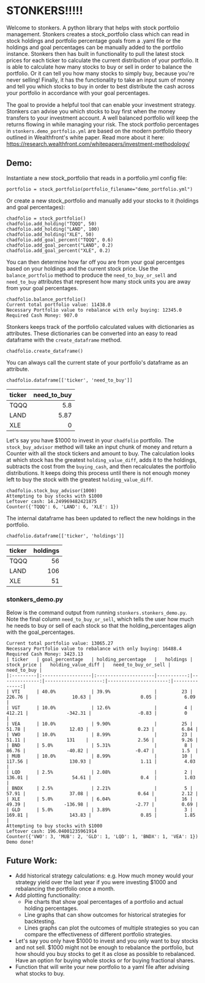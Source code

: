 # STONKERS!!!!!

Welcome to stonkers. A python library that helps with stock portfolio management. Stonkers creates a stock_portfolio class which can read in stock holdings and portfolio percentage goals from a .yaml file or the holdings and goal percentages can be manually added to the portfolio instance. Stonkers then has built in functionality to pull the latest stock prices for each ticker to calculate the current distribution of your portfolio. It is able to calculate how many stocks to buy or sell in order to balance the portfolio. Or it can tell you how many stocks to simply buy, because you're never selling! Finally, it has the functionality to take an input sum of money and tell you which stocks to buy in order to best distribute the cash across your portfolio in accordance with your goal percentages.

The goal to provide a helpful tool that can enable your investment strategy. Stonkers can advise you which stocks to buy first when the money transfers to your investment account. A well balanced portfolio will keep the returns flowing in while managing your risk. The stock portfolio percentages in `stonkers.demo_portfolio.yml` are based on the modern portfolio theory outlined in Wealthfront's white paper. Read more about it here: https://research.wealthfront.com/whitepapers/investment-methodology/


## Demo:

Instantiate a new stock_portfolio that reads in a portfolio.yml config file:
```
portfolio = stock_portfolio(portfolio_filename="demo_portfolio.yml")
```
Or create a new stock_portfolio and manually add your stocks to it (holdings and goal percentages):
```
chadfolio = stock_portfolio()
chadfolio.add_holding("TQQQ", 50)
chadfolio.add_holding("LAND", 100)
chadfolio.add_holding("XLE", 50)
chadfolio.add_goal_percent("TQQQ", 0.6)
chadfolio.add_goal_percent("LAND", 0.2)
chadfolio.add_goal_percent("XLE", 0.2)
```
You can then determine how far off you are from your goal percentges based on your holdings and the current stock price. Use the `balance_portfolio` method to produce the `need_to_buy_or_sell` and `need_to_buy` attributes that represent how many stock units you are away from your goal percentages.
```
chadfolio.balance_portfolio()
Current total portfolio value: 11438.0
Necessary Portfolio value to rebalance with only buying: 12345.0
Required Cash Money: 907.0
```
Stonkers keeps track of the portfolio calculated values with dictionaries as attributes. These dictionaries can be converted into an easy to read dataframe with the `create_dataframe` method.
```
chadfolio.create_dataframe()
```
 You can always call the current state of your portfolio's dataframe as an attribute.
```
chadfolio.dataframe[['ticker', 'need_to_buy']]
```
| ticker   |   need_to_buy |
|:---------|--------------:|
| TQQQ     |          5.8  |
| LAND     |          5.87 |
| XLE      |          0    |

Let's say you have $1000 to invest in your `chadfolio` portfolio. The `stock_buy_advisor` method will take an input chunk of money and return a Counter with all the stock tickers and amount to buy. The calculation looks at which stock has the greatest `holding_value_diff`, adds it to the holdings, subtracts the cost from the `buying_cash`, and then recalculates the portfolio distributions. It keeps doing this process until there is not enough money left to buy the stock with the greatest `holding_value_diff`.
```
chadfolio.stock_buy_advisor(1000)
Attempting to buy stocks with $1000
Leftover cash: 14.249969482421875
Counter({'TQQQ': 6, 'LAND': 6, 'XLE': 1})
```
The internal dataframe has been updated to reflect the new holdings in the portfolio.

```
chadfolio.dataframe[['ticker', 'holdings']]
```
| ticker   |   holdings |
|:---------|-----------:|
| TQQQ     |         56 |
| LAND     |        106 |
| XLE      |         51 |


### stonkers_demo.py
Below is the command output from running `stonkers.stonkers_demo.py`. Note the final column `need_to_buy_or_sell`, which tells the user how much he needs to buy or sell of each stock so that the holding_percentages align with the goal_percentages.
```
Current total portfolio value: 13065.27
Necessary Portfolio value to rebalance with only buying: 16488.4
Required Cash Money: 3423.13
| ticker   | goal_percentage   | holding_percentage   |   holdings |   stock_price |   holding_value_diff |   need_to_buy_or_sell |   need_to_buy |
|:---------|:------------------|:---------------------|-----------:|--------------:|---------------------:|----------------------:|--------------:|
| VTI      | 40.0%             | 39.9%                |         23 |        226.76 |                10.63 |                  0.05 |          6.09 |
| VGT      | 10.0%             | 12.6%                |          4 |        412.21 |              -342.31 |                 -0.83 |          0    |
| VEA      | 10.0%             | 9.90%                |         25 |         51.78 |                12.03 |                  0.23 |          6.84 |
| VWO      | 10.0%             | 8.99%                |         23 |         51.11 |               131    |                  2.56 |          9.26 |
| BND      | 5.0%              | 5.31%                |          8 |         86.76 |               -40.82 |                 -0.47 |          1.5  |
| MUB      | 10.0%             | 8.99%                |         10 |        117.56 |               130.93 |                  1.11 |          4.03 |
| LQD      | 2.5%              | 2.08%                |          2 |        136.01 |                54.61 |                  0.4  |          1.03 |
| BNDX     | 2.5%              | 2.21%                |          5 |         57.91 |                37.08 |                  0.64 |          2.12 |
| XLE      | 5.0%              | 6.04%                |         16 |         49.39 |              -136.98 |                 -2.77 |          0.69 |
| GLD      | 5.0%              | 3.89%                |          3 |        169.81 |               143.83 |                  0.85 |          1.85 |
Attempting to buy stocks with $1000
Leftover cash: 196.04001235961914
Counter({'VWO': 3, 'MUB': 2, 'GLD': 1, 'LQD': 1, 'BNDX': 1, 'VEA': 1})
Demo done!
```

## Future Work:
- Add historical strategy calculations: e.g. How much money would your strategy yield over the last year if you were investing $1000 and rebalancing the portfolio once a month.
- Add plotting functionality:
	- Pie charts that show goal percentages of a portfolio and actual holding percentages.
	- Line graphs that can show outcomes for historical strategies for backtesting.
	- Lines graphs can plot the outcomes of multiple strategies so you can compare the effectiveness of different portfolio strategies.
- Let's say you only have $1000 to invest and you only want to buy stocks and not sell. $1000 might not be enough to rebalance the portfolio, but how should you buy stocks to get it as close as possible to rebalanced. Have an option for buying whole stocks or for buying fractional shares.
- Function that will write your new portfolio to a yaml file after advising what stocks to buy.